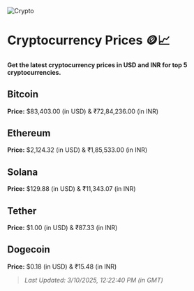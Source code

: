
![Crypto](https://www.techguide.com.au/wp-content/uploads/2020/11/crypto3.jpeg)

# Cryptocurrency Prices 🪙📈

#### Get the latest cryptocurrency prices in USD and INR for top 5 cryptocurrencies.

## Bitcoin

**Price:** $83,403.00 (in USD) & ₹72,84,236.00 (in INR)

## Ethereum

**Price:** $2,124.32 (in USD) & ₹1,85,533.00 (in INR)

## Solana

**Price:** $129.88 (in USD) & ₹11,343.07 (in INR)

## Tether

**Price:** $1.00 (in USD) & ₹87.33 (in INR)

## Dogecoin

**Price:** $0.18 (in USD) & ₹15.48 (in INR)

> _Last Updated: 3/10/2025, 12:22:40 PM (in GMT)_
